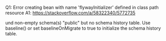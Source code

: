 Q1: Error creating bean with name 'flywayInitializer' defined in class path resource
A1: https://stackoverflow.com/a/58322340/5772735

und non-empty schema(s) "public" but no schema history table. Use baseline() or set baselineOnMigrate to true to initialize the schema history table.